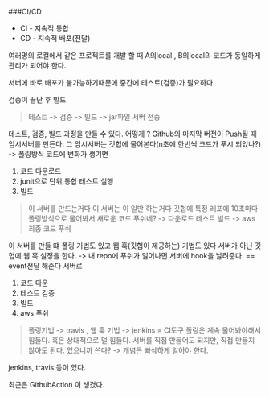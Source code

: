 ###CI/CD
- CI - 지속적 통합
- CD - 지속적 배포(전달)

여러명의 로컬에서 같은 프로젝트를 개발 할 때
A의local , B의local의 코드가 동일하게 관리가 되어야 한다.

서버에 바로 배포가 불가능하기때문에 중간에 테스트(검증)가 필요하다

검증이 끝난 후 빌드

> 테스트 -> 검증 -> 빌드 -> jar파일 서버 전송


테스트, 검증, 빌드 과정을 만들 수 있다.
어떻게 ?
Github의 마지막 버전이 Push될 때
임시서버를 만든다. 그 임시서버는 깃헙에 물어본다(n초에 한번씩 코드가 푸시 되었나?) -> 폴링방식
코드에 변화가 생기면
1. 코드 다운로드
2. junit으로 단위,통합 테스트 실행
3. 빌드

> 이 서버를 만드는거다 이 서버는 이 일만 하는거다
> 깃헙에 특정 레포에 10초마다 폴링방식으로 물어봐서 새로운 코드 푸쉬네? -> 다운로드 테스트 빌드 -> aws 최종 코드 푸쉬

이 서버를 만들 떄 
폴링 기법도 있고 웹 훅(깃헙이 제공하는) 기법도 있다
서버가 아닌 깃 헙에 웹 훅 설정을 한다.
-> 내 repo에 푸쉬가 일어나면 서버에 hook을 날려준다. == event전달 해준다 서버로
1. 코드 다운
2. 테스트 검증
3. 빌드
4. aws 푸쉬

> 폴링기법 -> travis , 웹 훅 기법 -> jenkins = CI도구
폴링은 계속 물어봐야해서 힘들다. 훅은 상대적으로 덜 힘들다.
> 서버를 직접 만들어도 되지만, 직접 만들지 않아도 된다. 있으니까 쓴다? -> 개념은 빠삭하게 알아야 한다.

jenkins, travis 등이 있다.

최근은 GithubAction 이 생겼다.

